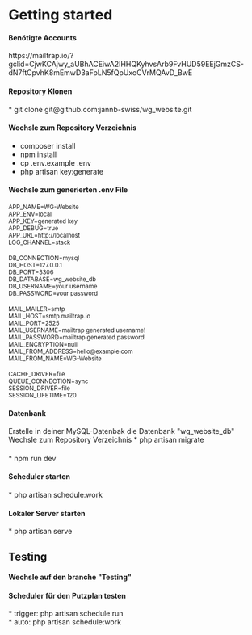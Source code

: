 <h1>Getting started</h1>

<h4>Benötigte Accounts<br></h4>
https://mailtrap.io/?gclid=CjwKCAjwy_aUBhACEiwA2IHHQKyhvsArb9FvHUD59EEjGmzCS-dN7ftCpvhK8mEmwD3aFpLN5fQpUxoCVrMQAvD_BwE

<h4>Repository Klonen</h4> 
* git clone git@github.com:jannb-swiss/wg_website.git

<h4>Wechsle zum Repository Verzeichnis</h4>

* composer install <br>
* npm install <br>
* cp .env.example .env <br>
* php artisan key:generate

  
<h4>Wechsle zum generierten .env File</h4>
<sub>
APP_NAME=WG-Website<br>
APP_ENV=local<br>
APP_KEY=generated key<br>
APP_DEBUG=true<br>
APP_URL=http://localhost
</sub> <br>

<sub>
LOG_CHANNEL=stack<br>
</sub> <br>

<sub>
DB_CONNECTION=mysql<br>
DB_HOST=127.0.0.1<br>
DB_PORT=3306<br>
DB_DATABASE=wg_website_db<br>
DB_USERNAME=your username<br>
DB_PASSWORD=your password<br>
</sub> <br>

<sub>
MAIL_MAILER=smtp<br>
MAIL_HOST=smtp.mailtrap.io<br>
MAIL_PORT=2525<br>
MAIL_USERNAME=mailtrap generated username!<br>
MAIL_PASSWORD=mailtrap generated password!<br>
MAIL_ENCRYPTION=null<br>
MAIL_FROM_ADDRESS=hello@example.com<br>
MAIL_FROM_NAME=WG-Website<br>
</sub><br>

<sub>
CACHE_DRIVER=file<br>
QUEUE_CONNECTION=sync<br>
SESSION_DRIVER=file<br>
SESSION_LIFETIME=120<br>
</sub>

<h4>Datenbank</h4>
Erstelle in deiner MySQL-Datenbak die Datenbank "wg_website_db"<br>
Wechsle zum Repository Verzeichnis
* php artisan migrate <br>

<h4></h4>
* npm run dev<br>

<h4>Scheduler starten</h4>
* php artisan schedule:work

<h4>Lokaler Server starten</h4>
* php artisan serve


<h2>Testing</h2>
<h4>Wechsle auf den branche "Testing"</h4>

<h4>Scheduler für den Putzplan testen</h4>
* trigger: php artisan schedule:run<br>
* auto: php artisan schedule:work<br>




